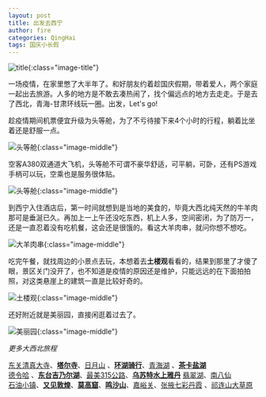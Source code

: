 ```yaml
---
layout: post
title: 出发去西宁
author: fire
categories: QingHai
tags: 国庆小长假
---
```


![title](//image.sideproject.cn/travel/202010/xining-title.jpg){:class="image-title"}

一场疫情，在家里憋了大半年了。和好朋友约着趁国庆假期，带着爱人，两个家庭一起出去旅游。人多的地方是不敢去凑热闹了，找个偏远点的地方去走走。于是去了西北，青海-甘肃环线玩一圈。出发，Let's go!

趁疫情期间机票便宜升级为头等舱，为了不亏待接下来4个小时的行程，躺着比坐着还是舒服一点。

![头等舱](//image.sideproject.cn/travel/202010/xining/01.jpg){:class="image-middle"}

空客A380双通道大飞机，头等舱不可谓不豪华舒适，可平躺，可卧，还有PS游戏手柄可以玩，空乘也是服务很体贴。

![头等舱](//image.sideproject.cn/travel/202010/xining/02.jpg){:class="image-middle"}

到西宁入住酒店后，第一时间就想到是当地的美食的，毕竟大西北纯天然的牛羊肉那可是垂涎已久。再加上一上午还没吃东西，机上人多，空间密闭，为了防万一，还是一直忍着没有吃机餐，这会还是很饿的。看这大羊肉串，就问你想不想吃。

![大羊肉串](//image.sideproject.cn/travel/202010/xining/03.jpg){:class="image-middle"}

吃完午餐，就找周边的小景点去玩，本想着去**土楼观**看看的，结果到那里了才傻了眼，景区关门没开了，也不知道是疫情的原因还是维护，只能远远的在下面拍拍照，对这类悬崖上的建筑一直是比较好奇的。

![土楼观](//image.sideproject.cn/travel/202010/xining/04.jpg){:class="image-middle"}

还好附近就是美丽园，直接闲逛着过去了。

![美丽园](//image.sideproject.cn/travel/202010/xining/05.jpg){:class="image-middle"}

*更多大西北旅程*

[东关清真大寺](/qinghai/dong-guan-qing-zhen-si.html)、[**塔尔寺**](/qinghai/ta-er-temple.html)、[日月山](/qinghai/ri-yue-shan.html) 、[**环湖骑行**](/qinghai/bicycle.html)、[青海湖](/qinghai/qing-hai-lake.html) 、[**茶卡盐湖**](/qinghai/cha-ka-salt-lake.html)  
[德令哈](/qinghai/de-ling-ha.html) 、[**东台吉乃尔湖**](/qinghai/dong-tai-ji-nai-hu.html)、[最美315公路](/qinghai/road-315.html)、[**乌苏特水上雅丹**](/qinghai/shui-shang-ya-dan.html) [翡翠湖](fei-cui-hu.html)、[南八仙](/qinghai/nan-ba-xian.html)  
[石油小镇](/gansu/shi-you-xiao-zhen.html)、[**又见敦煌**](/gansu/you-jian-dun-huang.html)、[**莫高窟**](/gansu/mo-gao-ku.html)、[**鸣沙山**](/gansu/ming-sha-shan.html)、[嘉峪关](/gansu/jia-yu-guan.html)、[张掖七彩丹霞](/gansu/qi-cai-dan-xia.html) 、[祁连山大草原](/gansu/qi-lian-shan.html)
